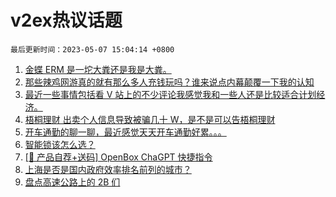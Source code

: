 # v2ex热议话题

`最后更新时间：2023-05-07 15:04:14 +0800`

1. [金蝶 ERM 是一坨大粪还是我是大粪。](https://www.v2ex.com/t/937894)
1. [那些辣鸡网游真的就有那么多人充钱玩吗？谁来说点内幕颠覆一下我的认知](https://www.v2ex.com/t/937916)
1. [最近一些事情包括看 V 站上的不少评论我感觉我和一些人还是比较适合计划经济。](https://www.v2ex.com/t/938000)
1. [梧桐理财 出卖个人信息导致被骗几十 W，是不是可以告梧桐理财](https://www.v2ex.com/t/937884)
1. [开车通勤的聊一聊，最近感觉天天开车通勤好累。。。](https://www.v2ex.com/t/937876)
1. [智能锁该怎么选？](https://www.v2ex.com/t/937872)
1. [[🎁 产品自荐+送码] OpenBox ChaGPT 快捷指令](https://www.v2ex.com/t/937994)
1. [上海是否是国内政府效率排名前列的城市？](https://www.v2ex.com/t/937979)
1. [盘点高速公路上的 2B 们](https://www.v2ex.com/t/937914)

